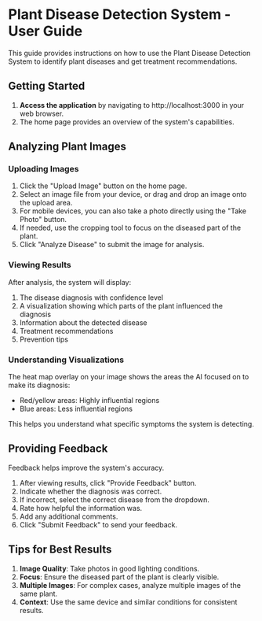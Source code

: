 # Plant Disease Detection System - User Guide

This guide provides instructions on how to use the Plant Disease Detection System to identify plant diseases and get treatment recommendations.

## Getting Started

1. **Access the application** by navigating to http://localhost:3000 in your web browser.
2. The home page provides an overview of the system's capabilities.

## Analyzing Plant Images

### Uploading Images
1. Click the "Upload Image" button on the home page.
2. Select an image file from your device, or drag and drop an image onto the upload area.
3. For mobile devices, you can also take a photo directly using the "Take Photo" button.
4. If needed, use the cropping tool to focus on the diseased part of the plant.
5. Click "Analyze Disease" to submit the image for analysis.

### Viewing Results
After analysis, the system will display:
1. The disease diagnosis with confidence level
2. A visualization showing which parts of the plant influenced the diagnosis
3. Information about the detected disease
4. Treatment recommendations
5. Prevention tips

### Understanding Visualizations
The heat map overlay on your image shows the areas the AI focused on to make its diagnosis:
- Red/yellow areas: Highly influential regions
- Blue areas: Less influential regions

This helps you understand what specific symptoms the system is detecting.

## Providing Feedback

Feedback helps improve the system's accuracy.

1. After viewing results, click "Provide Feedback" button.
2. Indicate whether the diagnosis was correct.
3. If incorrect, select the correct disease from the dropdown.
4. Rate how helpful the information was.
5. Add any additional comments.
6. Click "Submit Feedback" to send your feedback.

## Tips for Best Results

1. **Image Quality**: Take photos in good lighting conditions.
2. **Focus**: Ensure the diseased part of the plant is clearly visible.
3. **Multiple Images**: For complex cases, analyze multiple images of the same plant.
4. **Context**: Use the same device and similar conditions for consistent results.